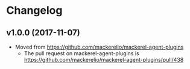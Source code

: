 # Changelog

## v1.0.0 (2017-11-07)

* Moved from https://github.com/mackerelio/mackerel-agent-plugins
    * The pull request on mackerel-agent-plugins is https://github.com/mackerelio/mackerel-agent-plugins/pull/438
